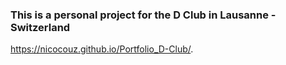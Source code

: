 ### This is a personal project for the D Club in Lausanne - Switzerland 

https://nicocouz.github.io/Portfolio_D-Club/. 
